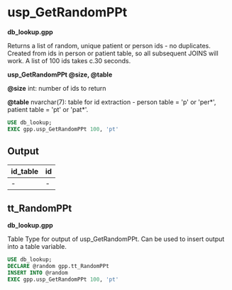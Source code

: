 
# usp_GetRandomPPt
**db_lookup.gpp**

Returns a list of random, unique patient or person ids - no duplicates.  Created from ids in person or patient table, so all subsequent JOINS will work. A list of 100 ids takes c.30 seconds.

**usp_GetRandomPPt @size, @table**

**@size** int: number of ids to return

**@table** nvarchar(7): table for id extraction - person table = 'p' or 'per\*', patient table = 'pt' or 'pat*'.

```SQL
USE db_lookup;
EXEC gpp.usp_GetRandomPPt 100, 'pt'
```

## Output

| id_table | id   |
| :------- | :--- |
| -        | -    |

## tt_RandomPPt
**db_lookup.gpp**

Table Type for output of usp_GetRandomPPt. Can be used to insert output into a table variable.
```SQL
USE db_lookup;
DECLARE @random gpp.tt_RandomPPt
INSERT INTO @random
EXEC gpp.usp_GetRandomPPt 100, 'pt'
```
